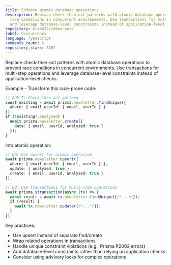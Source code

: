 ```yaml
---
title: Enforce atomic database operations
description: Replace check-then-act patterns with atomic database operations to prevent
  race conditions in concurrent environments. Use transactions for multi-step operations
  and leverage database-level constraints instead of application-level checks.
repository: elie222/inbox-zero
label: Concurrency
language: Typescript
comments_count: 6
repository_stars: 8267
---
```


Replace check-then-act patterns with atomic database operations to prevent race conditions in concurrent environments. Use transactions for multi-step operations and leverage database-level constraints instead of application-level checks.

Example - Transform this race-prone code:
```typescript
// DON'T: Check-then-act pattern
const existing = await prisma.newsletter.findUnique({
  where: { email_userId: { email, userId } }
});
if (!existing?.analyzed) {
  await prisma.newsletter.create({
    data: { email, userId, analyzed: true }
  });
}
```

Into atomic operation:
```typescript
// DO: Use upsert for atomic operation
await prisma.newsletter.upsert({
  where: { email_userId: { email, userId } },
  update: { analyzed: true },
  create: { email, userId, analyzed: true }
});

// DO: Use transactions for multi-step operations
await prisma.$transaction(async (tx) => {
  const result = await tx.newsletter.findUnique({/*...*/});
  if (result) {
    await tx.newsletter.update({/*...*/});
  }
});
```

Key practices:
- Use upsert instead of separate find/create
- Wrap related operations in transactions
- Handle unique constraint violations (e.g., Prisma P2002 errors)
- Add database-level constraints rather than relying on application checks
- Consider using advisory locks for complex operations